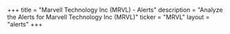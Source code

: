 +++
title = "Marvell Technology Inc (MRVL) - Alerts"
description = "Analyze the Alerts for Marvell Technology Inc (MRVL)"
ticker = "MRVL"
layout = "alerts"
+++

